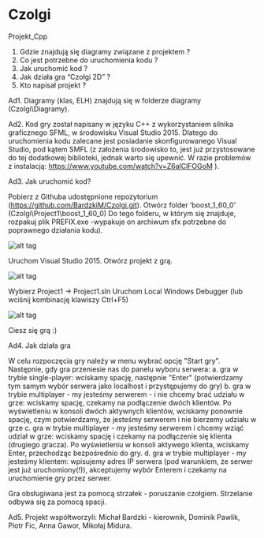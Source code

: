 # Czolgi
Projekt_Cpp

1. Gdzie znajdują się diagramy związane z projektem ?
2. Co jest potrzebne do uruchomienia kodu ?
3. Jak uruchomić kod ? 
4. Jak działa gra “Czołgi 2D” ?
5. Kto napisał projekt ?

Ad1. Diagramy (klas, ELH) znajdują się w folderze diagramy (Czolgi\Diagramy).

Ad2. Kod gry został napisany w języku C++ z wykorzystaniem silnika graficznego SFML, w środowisku Visual Studio 2015. Dlatego do uruchomienia kodu zalecane jest posiadanie skonfigurowanego Visual Studio, pod kątem SMFL (z założenia środowisko to, jest już przystosowane do tej dodatkowej biblioteki, jednak warto się upewnić. W razie problemów z instalacją:
https://www.youtube.com/watch?v=Z6alClFOGoM ).

Ad3. Jak uruchomić kod?

Pobierz z Githuba udostępnione repozytorium (https://github.com/BardzkiM/Czolgi.git).
Otwórz folder ’boost_1_60_0’ (Czolgi\Project1\boost_1_60_0)
Do tego folderu, w którym się znajduje, rozpakuj plik PREFIX.exe  -wypakuje on archiwum sfx potrzebne do poprawnego działania kodu).

![alt tag](https://cloud.githubusercontent.com/assets/12682459/15190790/165d3ed8-17b2-11e6-8d1d-a9efd04c787c.PNG)

Uruchom Visual Studio 2015.
Otwórz projekt z grą.

![alt tag](https://cloud.githubusercontent.com/assets/12682459/15190804/264ffbf0-17b2-11e6-8c71-1ce06d3c94a4.png)

Wybierz Project1 -> Project1.sln
Uruchom Local Windows Debugger (lub wciśnij kombinację klawiszy Ctrl+F5)

![alt tag](https://cloud.githubusercontent.com/assets/12682459/15190845/4ae00550-17b2-11e6-84ad-debac3b08640.png)

Ciesz się grą :)

Ad4. Jak działa gra

W celu rozpoczęcia gry należy w menu wybrać opcję "Start gry". Następnie, gdy gra przeniesie nas do panelu wyboru serwera:
a. gra w trybie single-player:
    wciskamy spację, następnie "Enter" (potwierdzamy tym samym wybór serwera jako localhost i przystępujemy do gry)
b. gra w trybie multiplayer - my jesteśmy serwerem - i nie chcemy brać udziału w grze:
    wciskamy spację, czekamy na podłączenie dwóch klientów. Po wyświetleniu w konsoli dwóch aktywnych klientów, wciskamy ponownie spację, czym potwierdzamy, że jesteśmy serwerem i nie bierzemy udziału w grze
c. gra w trybie multiplayer - my jesteśmy serwerem i chcemy wziąć udział w grze:
    wciskamy spację i czekamy na podłączenie się klienta (drugiego gracza). Po wyświetleniu w konsoli aktywego klienta, wciskamy Enter, przechodząc bezpośrednio do gry.
d. gra w trybie multiplayer - my jesteśmy klientem:
    wpisujemy adres IP serwera (pod warunkiem, że serwer jest już uruchomiony(!)), akceptujemy wybór Enterem i czekamy na uruchomienie gry przez serwer.
    
Gra obsługiwana jest za pomocą strzałek - poruszanie czołgiem. Strzelanie odbywa się za pomocą spacji.

Ad5. Projekt współtworzyli:
    Michał Bardzki - kierownik,
    Dominik Pawlik,
    Piotr Fic,
    Anna Gawor,
    Mikołaj Midura.

